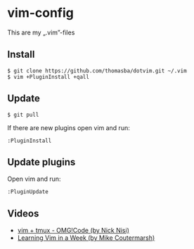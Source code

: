 vim-config
==========

This are my „.vim”-files

Install
-------

	$ git clone https://github.com/thomasba/dotvim.git ~/.vim
	$ vim +PluginInstall +qall

Update
------

	$ git pull

If there are new plugins open vim and run:

	:PluginInstall

Update plugins
--------------

Open vim and run:

	:PluginUpdate

Videos
------

- [vim + tmux - OMG!Code (by Nick Nisi)](https://youtu.be/5r6yzFEXajQ)
- [Learning Vim in a Week (by Mike Coutermarsh)](https://youtu.be/_NUO4JEtkDw)
